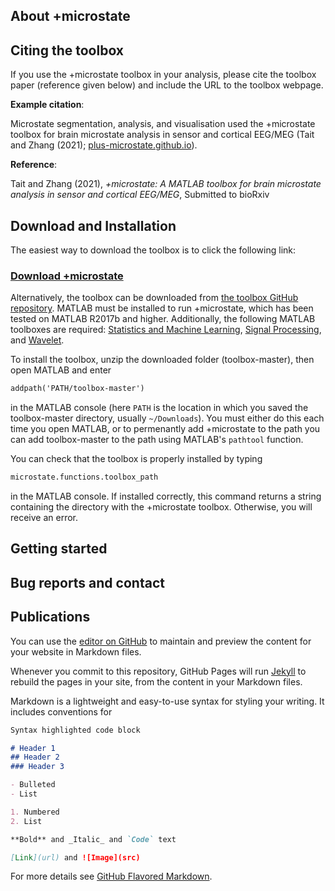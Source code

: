 ## About +microstate

## Citing the toolbox
If you use the +microstate toolbox in your analysis, please cite the toolbox paper (reference given below) and include the URL to the toolbox webpage. 

**Example citation**: 

Microstate segmentation, analysis, and visualisation used the +microstate toolbox for brain microstate analysis in sensor and cortical EEG/MEG (Tait and Zhang (2021); [plus-microstate.github.io](http://plus-microstate.github.io)). 

**Reference**:

Tait and Zhang (2021), _+microstate: A MATLAB toolbox for brain microstate analysis in sensor and cortical EEG/MEG_, Submitted to bioRxiv

## Download and Installation

The easiest way to download the toolbox is to click the following link: 

### [**Download +microstate**](https://github.com/plus-microstate/toolbox/archive/refs/heads/master.zip)

Alternatively, the toolbox can be downloaded from [the toolbox GitHub repository](https://github.com/plus-microstate/toolbox). MATLAB must be installed to run +microstate, which has been tested on MATLAB R2017b and higher. Additionally, the following MATLAB toolboxes are required: [Statistics and Machine Learning](https://www.mathworks.com/products/statistics.html), [Signal Processing](https://www.mathworks.com/products/signal.html), and [Wavelet](https://www.mathworks.com/products/wavelet.html). 

To install the toolbox, unzip the downloaded folder (toolbox-master), then open MATLAB and enter 
```markdown
addpath('PATH/toolbox-master')
```
in the MATLAB console (here `PATH` is the location in which you saved the toolbox-master directory, usually `~/Downloads`). You must either do this each time you open MATLAB, or to permenantly add +microstate to the path you can add toolbox-master to the path using MATLAB's `pathtool` function. 

You can check that the toolbox is properly installed by typing 
```markdown
microstate.functions.toolbox_path
```
in the MATLAB console. If installed correctly, this command returns a string containing the directory with the +microstate toolbox. Otherwise, you will receive an error.

## Getting started


## Bug reports and contact
## Publications



You can use the [editor on GitHub](https://github.com/plus-microstate/toolbox_download/edit/gh-pages/index.md) to maintain and preview the content for your website in Markdown files.

Whenever you commit to this repository, GitHub Pages will run [Jekyll](https://jekyllrb.com/) to rebuild the pages in your site, from the content in your Markdown files.

Markdown is a lightweight and easy-to-use syntax for styling your writing. It includes conventions for

```markdown
Syntax highlighted code block

# Header 1
## Header 2
### Header 3

- Bulleted
- List

1. Numbered
2. List

**Bold** and _Italic_ and `Code` text

[Link](url) and ![Image](src)
```

For more details see [GitHub Flavored Markdown](https://guides.github.com/features/mastering-markdown/).
